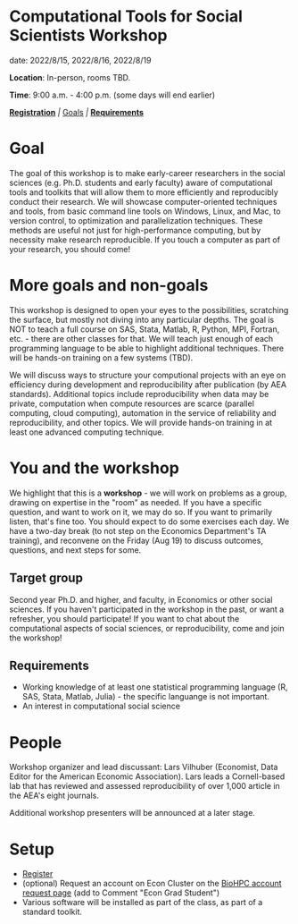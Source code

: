 Computational Tools for Social Scientists Workshop
========================================================

date: 2022/8/15, 2022/8/16, 2022/8/19


**Location**: In-person, rooms TBD.

**Time**: 9:00 a.m. - 4:00 p.m. (some days will end earlier)



**[Registration](https://cornell.ca1.qualtrics.com/jfe/form/SV_6ig9HMolZrfRkOi)**
_|_
[Goals](#/1)  _|_ **[Requirements](#/2)**

Goal
========================================================

The goal of this workshop is to make early-career researchers in the social sciences (e.g. Ph.D. students and early faculty) aware of computational tools and toolkits that will allow them to more efficiently and reproducibly conduct their research. We will showcase computer-oriented techniques and tools, from basic command line tools on Windows, Linux, and Mac, to version control, to optimization and parallelization techniques. These methods are useful not just for high-performance computing, but by necessity make research reproducible. If you touch a computer as part of your research, you should come!

More goals and non-goals
===

This workshop is designed to open your eyes to the possibilities, scratching
the surface, but mostly not diving into any particular depths. The goal is NOT to teach a full
course on SAS, Stata, Matlab, R, Python, MPI, Fortran, etc. - there are other classes for that. We will teach just enough of each programming language to
be able to highlight additional techniques. There will be hands-on training on a few systems (TBD). 

We will discuss ways to structure your computional projects with an eye on efficiency during development and reproducibility after publication (by AEA standards). Additional topics include reproducibility when data may be private, computation when compute resources are scarce (parallel computing, cloud computing), automation in the service of reliability and reproducibility, and other topics. We will provide hands-on training in at least one advanced computing technique.


You and the workshop
===

We highlight that this is a **workshop** - we will work on problems as a group, drawing on expertise in the "room" as needed. If you have a specific question, and want to work on it, we may do so. If you want to primarily listen, that's fine too. You should expect to do some exercises each day. We have a two-day break (to not step on the Economics Department's TA training), and reconvene on the Friday (Aug 19) to discuss outcomes, questions, and next steps for some.



Target group
------------
Second year Ph.D. and higher, and faculty, in Economics or other social sciences. If you haven't participated in the workshop in the past, or want a refresher, you should participate! If you want to chat about the computational aspects of social sciences, or reproducibility, come and join the workshop!

Requirements
-------------

* Working knowledge of at least one statistical programming language (R, SAS, Stata, Matlab, Julia) - the specific languange is not important.
* An interest in computational social science

People
======

Workshop organizer and lead discussant: Lars Vilhuber (Economist, Data Editor for the American Economic Association). Lars leads a Cornell-based lab that has reviewed and assessed reproducibility of over 1,000 article in the AEA's eight journals.

Additional workshop presenters will be announced at a later stage.

Setup
========================================================
* [Register](https://cornell.ca1.qualtrics.com/jfe/form/SV_6ig9HMolZrfRkOi) 
* (optional) Request an account on Econ Cluster on the [BioHPC account request page](https://biohpc.cornell.edu/NewUserRequest.aspx) (add to Comment "Econ Grad Student")
* Various software will be installed as part of the class, as part of a standard toolkit.
